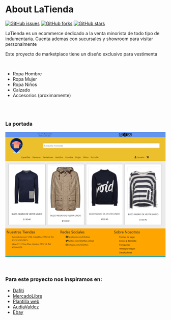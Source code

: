 <H1>About LaTienda</h1>

<a href="https://github.com/kornis/grupo_6_marketplace/issues"><img alt="GitHub issues" src="https://img.shields.io/github/issues/kornis/grupo_6_marketplace"></a>
<a href="https://github.com/kornis/grupo_6_marketplace/network"><img alt="GitHub forks" src="https://img.shields.io/github/forks/kornis/grupo_6_marketplace"></a>
<a href="https://github.com/kornis/grupo_6_marketplace/stargazers"><img alt="GitHub stars" src="https://img.shields.io/github/stars/kornis/grupo_6_marketplace"></a>

<p>LaTienda es un ecommerce dedicado a la venta minorista de todo tipo de indumentaria. Cuenta ademas con sucursales y showroom para visitar personalmente</p>
<p>Este proyecto de marketplace tiene un diseño exclusivo para vestimenta</p>
<br>
<ul>
<li>Ropa Hombre</li>
<li>Ropa Mujer</li>
<li>Ropa Niños</li>
<li>Calzado</li>
<li>Accesorios (proximamente)</li>
</ul>
<br>
<br>

<h3>La portada</h3>

<img src="https://github.com/kornis/grupo_6_marketplace/blob/master/ecommerce/public/images/portada-web.PNG" width="600px">

<br>
<br>
<br>

<h3>Para este proyecto nos inspiramos en:</h3>
<ul>
<li><a href="https://www.dafiti.com.ar/">Dafiti</a></li>
<li><a href="https://www.mercadolibre.com.ar">MercadoLibre</a></li>
<li><a href="http://pixelhint.com/wp-content/uploads/2014/02/PSD-eCommerce-Website-Template.png">Plantilla web</a></li>
<li><a href="https://www.audiavaldeztienda.com/">AudiaValdez</a></li>
<li><a href="https://www.ebay.com/">Ebay</a></li>
</ul>
